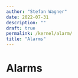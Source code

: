 ```yaml
---
author: "Stefan Wagner"
date: 2022-07-31
description: ""
draft: true
permalink: /kernel/alarm/
title: "Alarms"
---
```


# Alarms
